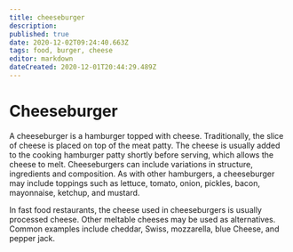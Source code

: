 ```yaml
---
title: cheeseburger
description: 
published: true
date: 2020-12-02T09:24:40.663Z
tags: food, burger, cheese
editor: markdown
dateCreated: 2020-12-01T20:44:29.489Z
---
```


# Cheeseburger

A cheeseburger is a hamburger topped with cheese. Traditionally, the slice of cheese is placed on top of the meat patty. The cheese is usually added to the cooking hamburger patty shortly before serving, which allows the cheese to melt. Cheeseburgers can include variations in structure, ingredients and composition. As with other hamburgers, a cheeseburger may include toppings such as lettuce, tomato, onion, pickles, bacon, mayonnaise, ketchup, and mustard.

In fast food restaurants, the cheese used in cheeseburgers is usually processed cheese. Other meltable cheeses may be used as alternatives. Common examples include cheddar, Swiss, mozzarella, blue Cheese, and pepper jack.